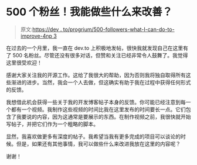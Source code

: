 # 500 个粉丝！我能做些什么来改善？

> 原文:[https://dev . to/progrium/500-followers-what-I-can-do-to-improve-4np 3](https://dev.to/progrium/500-followers-what-can-i-do-to-improve-4np3)

在过去的一个月里，我一直在 dev.to 上积极地发帖，很快我就发现自己在这里有了 500 名粉丝。尽管还没有很多对话，但赞和关注已经非常令人鼓舞了。我觉得这里很受欢迎！

感谢大家关注我的开源工作。这给了我很大的帮助，因为否则我将独自取得所有这些渐进的进步。当然，我会一个人去做，但这确实有助于我在过程中获得任何形式的反馈。

我想借此机会获得一些关于我的开发博客帖子本身的反馈。你可能已经注意到每一个都有一个视频。我制作这些视频的时间比我在这里发布的时间要长一点。它们包含了我要说的内容，因为这通常是要展示的东西。在制作视频之前，我很快就开始写帖子，并把它们作为一个粗略的脚本。

显然，我喜欢做更多有深度的帖子。我希望当我有更多完成的项目可以谈论的时候。但是，如果还有其他事情，我可以做些什么来改进我放在这里的内容呢？

谢谢！